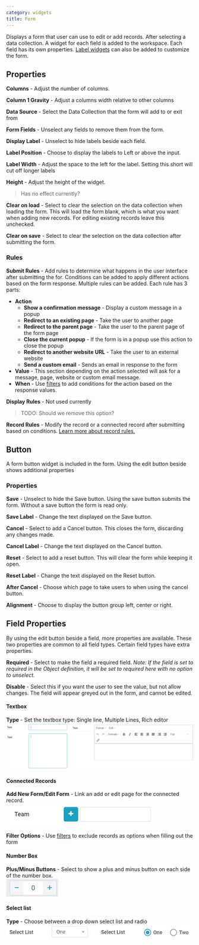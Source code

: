 ```yaml
---
category: widgets
title: Form
---
```


Displays a form that user can use to edit or add records. After selecting a data collection. A widget for each field is added to the workspace. Each field has its own properties. [Label widgets](../label/Label.md) can also be added to customize the form.

## Properties

**Columns** - Adjust the number of columns.

**Column 1 Gravity** - Adjust a columns width relative to other columns

**Data Source** - Select the Data Collection that the form will add to or exit from

**Form Fields** - Unselect any fields to remove them from the form.

**Display Label** - Unselect to hide labels beside each field.

**Label Position** - Choose to display the labels to Left or above the input.

**Label Width** - Adjust the space to the left for the label. Setting this short will cut off longer labels

**Height** - Adjust the height of the widget.

> Has no effect currently?

**Clear on load** - Select to clear the selection on the data collection when loading the form. This will load the form blank, which is what you want when adding new records. For editing existing records leave this unchecked.

**Clear on save** - Select to clear the selection on the data collection after submitting the form.

### Rules

**Submit Rules** - Add rules to determine what happens in the user interface after submitting the for. Conditions can be added to apply different actions based on the form response. Multiple rules can be added. Each rule has 3 parts:

- **Action**
  - **Show a confirmation message** - Display a custom message in a popup
  - **Redirect to an existing page** - Take the user to another page
  - **Redirect to the parent page** - Take the user to the parent page of the form page
  - **Close the current popup** - If the form is in a popup use this action to close the popup
  - **Redirect to another website URL** - Take the user to an external website
  - **Send a custom email** - Sends an email in response to the form
- **Value** - This section depending on the action selected will ask for a message, page, website or custom email message.
- **When** - Use [filters](../../../concepts/filters/Filters.md) to add conditions for the action based on the response values.

**Display Rules** - Not used currently

> TODO: Should we remove this option?

**Record Rules** - Modify the record or a connected record after submitting based on conditions. [Learn more about record rules.](../../../concepts/recordRules/RecordRules.md)

## Button

A form button widget is included in the form. Using the edit button beside shows additional properties

### Properties

**Save** - Unselect to hide the Save button. Using the save button submits the form. Without a save button the form is read only.

**Save Label** - Change the text displayed on the Save button.

**Cancel** - Select to add a Cancel button. This closes the form, discarding any changes made.

**Cancel Label** - Change the text displayed on the Cancel button.

**Reset** - Select to add a reset button. This will clear the form while keeping it open.

**Reset Label** - Change the text displayed on the Reset button.

**After Cancel** - Choose which page to take users to when using the cancel button.

**Alignment** - Choose to display the button group left, center or right.

## Field Properties

By using the edit button beside a field, more properties are available. These two properties are common to all field types. Certain field types have extra properties.

**Required** - Select to make the field a required field.
_Note: If the field is set to required in the Object definition, it will be set to required here with no option to unselect._

**Disable** - Select this if you want the user to see the value, but not allow changes. The field will appear greyed out in the form, and cannot be edited.

#### Textbox

**Type** - Set the textbox type: Single line, Multiple Lines, Rich editor
![](images/text.png)

#### Connected Records

**Add New Form/Edit Form** - Link an add or edit page for the connected record.\
![](images/addForm.png)

**Filter Options** - Use [filters](../../../concepts/filters/Filters.md) to exclude records as options when filling out the form

#### Number Box

**Plus/Minus Buttons** - Select to show a plus and minus button on each side of the number box.\
![](images/numbox.png)

#### Select list

**Type** - Choose between a drop down select list and radio
![](images/select.png)
